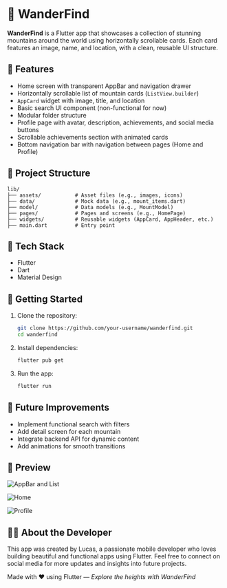 # 🌄 WanderFind

**WanderFind** is a Flutter app that showcases a collection of stunning mountains around the world using horizontally scrollable cards. Each card features an image, name, and location, with a clean, reusable UI structure.

## 📱 Features

- Home screen with transparent AppBar and navigation drawer
- Horizontally scrollable list of mountain cards (`ListView.builder`)
- `AppCard` widget with image, title, and location
- Basic search UI component (non-functional for now)
- Modular folder structure
- Profile page with avatar, description, achievements, and social media buttons
- Scrollable achievements section with animated cards
- Bottom navigation bar with navigation between pages (Home and Profile)

## 📁 Project Structure

```
lib/
├── assets/           # Asset files (e.g., images, icons)
├── data/             # Mock data (e.g., mount_items.dart)
├── model/            # Data models (e.g., MountModel)
├── pages/            # Pages and screens (e.g., HomePage)
├── widgets/          # Reusable widgets (AppCard, AppHeader, etc.)
├── main.dart         # Entry point
```

## 🧱 Tech Stack

- Flutter
- Dart
- Material Design

## 🚀 Getting Started

1. Clone the repository:

   ```bash
   git clone https://github.com/your-username/wanderfind.git
   cd wanderfind
   ```

2. Install dependencies:

   ```bash
   flutter pub get
   ```

3. Run the app:
   ```bash
   flutter run
   ```

## 🔮 Future Improvements

- Implement functional search with filters
- Add detail screen for each mountain
- Integrate backend API for dynamic content
- Add animations for smooth transitions

## 📸 Preview

![AppBar and List](lib/assets/screens/WanderFind.png)

![Home](lib/assets/screens/home.jpeg)

![Profile](lib/assets/screens/profile.jpeg)

## 👨‍💻 About the Developer

This app was created by Lucas, a passionate mobile developer who loves building beautiful and functional apps using Flutter. Feel free to connect on social media for more updates and insights into future projects.

Made with ❤️ using Flutter — _Explore the heights with WanderFind_
